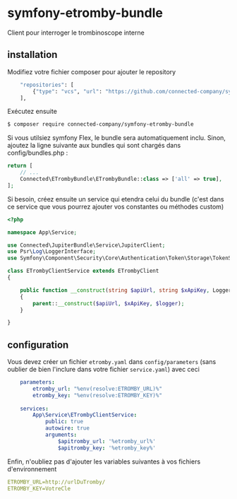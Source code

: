 # symfony-etromby-bundle
Client pour interroger le trombinoscope interne

## installation
Modifiez votre fichier composer pour ajouter le repository
```bash
    "repositories": [
        {"type": "vcs", "url": "https://github.com/connected-company/symfony-etromby-bundle"}
    ],
```

Exécutez ensuite
```bash
$ composer require connected-company/symfony-etromby-bundle
```
Si vous utilsiez symfony Flex, le bundle sera automatiquement inclu.
Sinon, ajoutez la ligne suivante aux bundles qui sont chargés dans config/bundles.php :
```php
return [
    // ...
    Connected\ETrombyBundle\ETrombyBundle::class => ['all' => true],
];
```

Si besoin, créez ensuite un service qui etendra celui du bundle (c'est dans ce service que vous pourrez ajouter vos constantes ou méthodes custom)
```php
<?php

namespace App\Service;

use Connected\JupiterBundle\Service\JupiterClient;
use Psr\Log\LoggerInterface;
use Symfony\Component\Security\Core\Authentication\Token\Storage\TokenStorageInterface;

class ETrombyClientService extends ETrombyClient
{

    public function __construct(string $apiUrl, string $xApiKey, LoggerInterface $logger)
    {
        parent::__construct($apiUrl, $xApiKey, $logger);
    }

}
```

## configuration
Vous devez créer un fichier `etromby.yaml` dans `config/parameters` (sans oublier de bien l'inclure dans votre fichier `service.yaml`) avec ceci

```yaml
    parameters:
        etromby_url: "%env(resolve:ETROMBY_URL)%"
        etromby_key: "%env(resolve:ETROMBY_KEY)%"
    
    services:
        App\Service\ETrombyClientService:
            public: true
            autowire: true
            arguments:
                $apitromby_url: '%etromby_url%'
                $apitromby_key: '%etromby_key%'
```
Enfin, n'oubliez pas d'ajouter les variables suivantes à vos fichiers d'environnement
```yaml
ETROMBY_URL=http://urlDuTromby/
ETROMBY_KEY=VotreCle
```